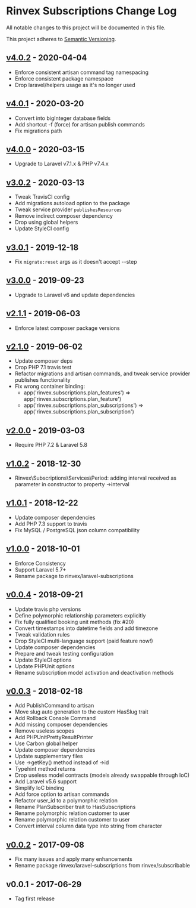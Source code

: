 # Rinvex Subscriptions Change Log

All notable changes to this project will be documented in this file.

This project adheres to [Semantic Versioning](CONTRIBUTING.md).


## [v4.0.2] - 2020-04-04
- Enforce consistent artisan command tag namespacing
- Enforce consistent package namespace
- Drop laravel/helpers usage as it's no longer used

## [v4.0.1] - 2020-03-20
- Convert into bigInteger database fields
- Add shortcut -f (force) for artisan publish commands
- Fix migrations path

## [v4.0.0] - 2020-03-15
- Upgrade to Laravel v7.1.x & PHP v7.4.x

## [v3.0.2] - 2020-03-13
- Tweak TravisCI config
- Add migrations autoload option to the package
- Tweak service provider `publishesResources`
- Remove indirect composer dependency
- Drop using global helpers
- Update StyleCI config

## [v3.0.1] - 2019-12-18
- Fix `migrate:reset` args as it doesn't accept --step

## [v3.0.0] - 2019-09-23
- Upgrade to Laravel v6 and update dependencies

## [v2.1.1] - 2019-06-03
- Enforce latest composer package versions

## [v2.1.0] - 2019-06-02
- Update composer deps
- Drop PHP 7.1 travis test
- Refactor migrations and artisan commands, and tweak service provider publishes functionality
- Fix wrong container binding:
  - app('rinvex.subscriptions.plan_features') => app('rinvex.subscriptions.plan_feature')
  - app('rinvex.subscriptions.plan_subscriptions') => app('rinvex.subscriptions.plan_subscription')

## [v2.0.0] - 2019-03-03
- Require PHP 7.2 & Laravel 5.8

## [v1.0.2] - 2018-12-30
- Rinvex\Subscriptions\Services\Period: adding interval received as parameter in constructor to property ->interval

## [v1.0.1] - 2018-12-22
- Update composer dependencies
- Add PHP 7.3 support to travis
- Fix MySQL / PostgreSQL json column compatibility

## [v1.0.0] - 2018-10-01
- Enforce Consistency
- Support Laravel 5.7+
- Rename package to rinvex/laravel-subscriptions

## [v0.0.4] - 2018-09-21
- Update travis php versions
- Define polymorphic relationship parameters explicitly
- Fix fully qualified booking unit methods (fix #20)
- Convert timestamps into datetime fields and add timezone
- Tweak validation rules
- Drop StyleCI multi-language support (paid feature now!)
- Update composer dependencies
- Prepare and tweak testing configuration
- Update StyleCI options
- Update PHPUnit options
- Rename subscription model activation and deactivation methods

## [v0.0.3] - 2018-02-18
- Add PublishCommand to artisan
- Move slug auto generation to the custom HasSlug trait
- Add Rollback Console Command
- Add missing composer dependencies
- Remove useless scopes
- Add PHPUnitPrettyResultPrinter
- Use Carbon global helper
- Update composer dependencies
- Update supplementary files
- Use ->getKey() method instead of ->id
- Typehint method returns
- Drop useless model contracts (models already swappable through IoC)
- Add Laravel v5.6 support
- Simplify IoC binding
- Add force option to artisan commands
- Refactor user_id to a polymorphic relation
- Rename PlanSubscriber trait to HasSubscriptions
- Rename polymorphic relation customer to user
- Rename polymorphic relation customer to user
- Convert interval column data type into string from character

## [v0.0.2] - 2017-09-08
- Fix many issues and apply many enhancements
- Rename package rinvex/laravel-subscriptions from rinvex/subscribable

## v0.0.1 - 2017-06-29
- Tag first release

[v4.0.2]: https://github.com/rinvex/laravel-subscriptions/compare/v4.0.1...v4.0.2
[v4.0.1]: https://github.com/rinvex/laravel-subscriptions/compare/v4.0.0...v4.0.1
[v4.0.0]: https://github.com/rinvex/laravel-subscriptions/compare/v3.0.2...v4.0.0
[v3.0.2]: https://github.com/rinvex/laravel-subscriptions/compare/v3.0.1...v3.0.2
[v3.0.1]: https://github.com/rinvex/laravel-subscriptions/compare/v3.0.0...v3.0.1
[v3.0.0]: https://github.com/rinvex/laravel-subscriptions/compare/v2.1.1...v3.0.0
[v2.1.1]: https://github.com/rinvex/laravel-subscriptions/compare/v2.1.0...v2.1.1
[v2.1.0]: https://github.com/rinvex/laravel-subscriptions/compare/v2.0.0...v2.1.0
[v2.0.0]: https://github.com/rinvex/laravel-subscriptions/compare/v1.0.2...v2.0.0
[v1.0.2]: https://github.com/rinvex/laravel-subscriptions/compare/v1.0.1...v1.0.2
[v1.0.1]: https://github.com/rinvex/laravel-subscriptions/compare/v1.0.0...v1.0.1
[v1.0.0]: https://github.com/rinvex/laravel-subscriptions/compare/v0.0.4...v1.0.0
[v0.0.4]: https://github.com/rinvex/laravel-subscriptions/compare/v0.0.3...v0.0.4
[v0.0.3]: https://github.com/rinvex/laravel-subscriptions/compare/v0.0.2...v0.0.3
[v0.0.2]: https://github.com/rinvex/laravel-subscriptions/compare/v0.0.1...v0.0.2
